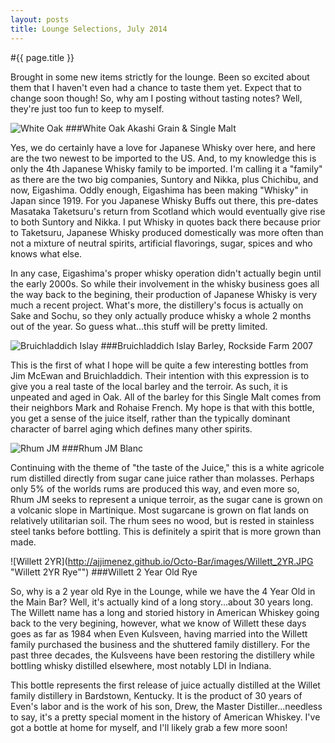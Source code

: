 ```yaml
---
layout: posts
title: Lounge Selections, July 2014
---
```



#{{ page.title }}

  

Brought in some new items strictly for the lounge.  Been so excited about them that I haven't even had a chance to taste them yet. Expect that to change soon though!  So, why am I posting without tasting notes?  Well, they're just too fun to keep to myself.


![White Oak](http://ajjimenez.github.io/Octo-Bar/images/White_Oak.JPG "White Oak Akashi Grain & Single Malt")
###White Oak Akashi Grain & Single Malt

Yes, we do certainly have a love for Japanese Whisky over here, and here are the two newest to be imported to the US.  And, to my knowledge this is only the 4th Japanese Whisky family to be imported.  I'm calling it a "family" as there are the two big companies, Suntory and Nikka, plus Chichibu, and now, Eigashima.  Oddly enough, Eigashima has been making "Whisky" in Japan since 1919.  For you Japanese Whisky Buffs out there, this pre-dates Masataka Taketsuru's return from Scotland which would eventually give rise to both Suntory and Nikka.  I put Whisky in quotes back there because prior to Taketsuru, Japanese Whisky produced domestically was more often than not a mixture of neutral spirits, artificial flavorings, sugar, spices and who knows what else.

In any case, Eigashima's proper whisky operation didn't actually begin until the early 2000s.  So while their involvement in the whisky business goes all the way back to the begining, their production of Japanese Whisky is very much a recent project.  What's more, the distillery's focus is actually on Sake and Sochu, so they only actually produce whisky a whole 2 months out of the year.  So guess what...this stuff will be pretty limited.

![Bruichladdich Islay](http://ajjimenez.github.io/Octo-Bar/images/Bruichladdich_Islay.JPG "Bruichladdich Islay Barley 2007")
###Bruichladdich Islay Barley, Rockside Farm 2007

This is the first of what I hope will be quite a few interesting bottles from Jim McEwan and Bruichladdich.  Their intention with this expression is to give you a real taste of the local barley and the terroir.  As such, it is unpeated and aged in Oak.  All of the barley for this Single Malt comes from their neighbors Mark and Rohaise French.  My hope is that with this bottle, you get a sense of the juice itself, rather than the typically dominant character of barrel aging which defines many other spirits.

![Rhum JM](http://ajjimenez.github.io/Octo-Bar/images/Rhum_JM.JPG "Rhum JM Blanc")
###Rhum JM Blanc

Continuing with the theme of "the taste of the Juice," this is a white agricole rum distilled directly from sugar cane juice rather than molasses.  Perhaps only 5% of the worlds rums are produced this way, and even more so, Rhum JM seeks to represent a unique terroir, as the sugar cane is grown on a volcanic slope in Martinique.  Most sugarcane is grown on flat lands on relatively utilitarian soil.  The rhum sees no wood, but is rested in stainless steel tanks before bottling.  This is definitely a spirit that is more grown than made.

![Willett 2YR](http://ajjimenez.github.io/Octo-Bar/images/Willett_2YR.JPG "Willett 2YR Rye"")
###Willett 2 Year Old Rye

So, why is a 2 year old Rye in the Lounge, while we have the 4 Year Old in the Main Bar?  Well, it's actually kind of a long story...about 30 years long.  The Willett name has a long and storied history in American Whiskey going back to the very begining, however, what we know of Willett these days goes as far as 1984 when Even Kulsveen, having married into the Willett family purchased the business and the shuttered family distillery.  For the past three decades, the Kulsveens have been restoring the distillery while bottling whisky distilled elsewhere, most notably LDI in Indiana.

This bottle represents the first release of juice actually distilled at the Willet family distillery in Bardstown, Kentucky.  It is the product of 30 years of Even's labor and is the work of his son, Drew, the Master Distiller...needless to say, it's a pretty special moment in the history of American Whiskey.  I've got a bottle at home for myself, and I'll likely grab a few more soon!


		